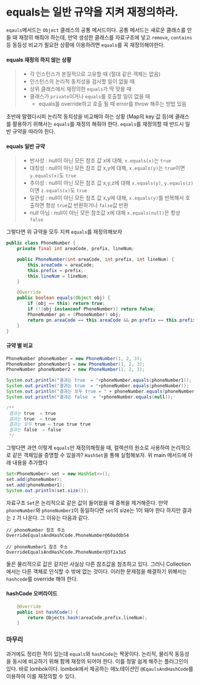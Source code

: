 # equals는 일반 규약을 지켜 재정의하라.

```eqauls```메서드는 ```Object``` 클래스의 공통 메서드이다. 공통 메서드는 새로운 클래스를 만들 때
재정의 해줘야 하는데, 만약 생성한 클래스를 자료구조에 넣고 ```remove```, ```contains``` 등 동등성 비교가 필요한 상황에 이용하려면 ```equals```를
꼭 재정의해야한다.
#### equals 재정의 하지 않는 상황

> - 각 인스턴스가 본질적으로 고유할 때 (절대 같은 객체는 없음)
> - 인스턴스의 논리적 동치성을 검사할 일이 없을 때
> - 상위 클래스에서 재정의한 ```equals```가 딱 맞을 때
> - 클래스가 ```private```이거나 ```equals```를 호출할 일이 없을 때
>   - equals를 override하고 호출 될 때 error를 throw 해주는 방법 있음


초반에 말했다시피 논리적 동치성을 비교해야 하는 상황 (Map의 key 값 등)에 클래스를 활용하기 위해서는
```equals```를 재정의 해줘야 한다. ```equals```를 재정의할 때 반드시 일반 규약을 따라야 한다.

#### equals 일반 규약
> * 반사성 : null이 아닌 모든 참조 값 x에 대해, ```x.equals(x)```는 ```true```
> * 대칭성 : null이 아닌 모든 참조 값 x,y에 대해, ```x.equals(y)```는 ```true```이면 ```y.equals(x)```도 ```true```
> * 추이성 : null이 아닌 모든 참조 값 x,y,z에 대해 ```x.equals(y)```, ```y.eqauls(z)```이면 ```z.equals(x)```도 ```true```
> * 일관성 : null이 아닌 모든 참조 값 x,y에 대해, ```x.equals(y)```를 반복해서 호출하면 항상 ```true```값 반환하거나 ```false```값 반환
> * null 아님 : null이 아닌 모든 참조값 x에 대해 ```x.equals(null)```은 항상 ```false```

그렇다면 위 규약을 모두 지켜 ```equals```를 재정의해보자

```java
public class PhoneNumber {
    private final int areaCode, prefix, lineNum;

    public PhoneNumber(int areaCode, int prefix, int lineNum) {
        this.areaCode = areaCode;
        this.prefix = prefix;
        this.lineNum = lineNum;
    }

    @Override
    public boolean equals(Object obj) {
        if (obj == this) return true;
        if (!(obj instanceof PhoneNumber)) return false;
        PhoneNumber pn = (PhoneNumber) obj;
        return pn.areaCode == this.areaCode && pn.prefix == this.prefix && pn.lineNum == this.lineNum;
    }
}
```
#### 규약 별 비교
```java
PhoneNumber phoneNumber = new PhoneNumber(1, 2, 3);
PhoneNumber phoneNumber1 = new PhoneNumber(1, 2, 3);
PhoneNumber phoneNumber2 = new PhoneNumber(1, 2, 3);

System.out.println("결과는 true  = "+phoneNumber.equals(phoneNumber1));
System.out.println("결과는 true  = "+phoneNumber.equals(phoneNumber));
System.out.println("결과는 모두 true = " + phoneNumber.equals(phoneNumber1) + " " + phoneNumber1.equals(phoneNumber2) + " "+ phoneNumber.equals(phoneNumber2));
System.out.println("결과는 false  = "+phoneNumber.equals(null));

/**
 결과는 true  = true
 결과는 true  = true
 결과는 모두 true = true true true
 결과는 false  = false
 */
```

그렇다면 과연 이렇게 ```equals```만 재정의해줬을 때, 컬렉션의 원소로 사용하여 논리적으로 같은 객체임을 증명할 수 있을까?
```HashSet```을 통해 실험해보자. 위 main 메서드에 아래 내용을 추가했다

```java
Set<PhoneNumber> set = new HashSet<>();
set.add(phoneNumber);
set.add(phoneNumber1);
System.out.println(set.size());
```
자료구조 ```Set```은 논리적으로 같은 값이 들어왔을 때 중복을 제거해준다. 만약 ```phoneNumber```와 ```phoneNumber1```이 동일하다면
```set```의 size는 1이 돼야 한다 하지만 결과는 ```2``` 가 나온다. 그 이유는 다음과 같다.
```
// phoneNumber 참조 주소
OverrideEqualsAndHashCode.PhoneNumber@60addb54

// phoneNumber1 참조 주소
OverrideEqualsAndHashCode.PhoneNumber@3f2a3a5
```

둘은 물리적으로 값은 같지만 사실상 다른 참조값을 참조하고 있다. 그러니 Collection에서는 다른 객체로 인식할 수 밖에 없는 것이다.
이러한 문제점을 해결하기 위해서는 ```hashcode```를 override 해야 한다.

#### hashCode 오버라이드
```java
    @Override
    public int hashCode() {
        return Objects.hash(areaCode,prefix,lineNum);
    }
```

### 마무리
과거에도 정리한 적이 있는데 ```equals```와 ```hashCode```는 짝꿍이다. 논리적, 물리적 동등성을 동시에 비교하기 위해
함께 재정의 되어야 한다. 이를 정말 쉽게 해주는 플러그인이 있다. 바로 lombok이다. lombok에서 제공하는
애노테이션인 ```@EqaulsAndHashCode```를 이용하여 이를 재정의할 수 있다.

